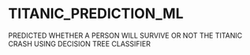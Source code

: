 # TITANIC_PREDICTION_ML
PREDICTED WHETHER A PERSON WILL SURVIVE OR NOT THE TITANIC CRASH USING DECISION TREE CLASSIFIER
